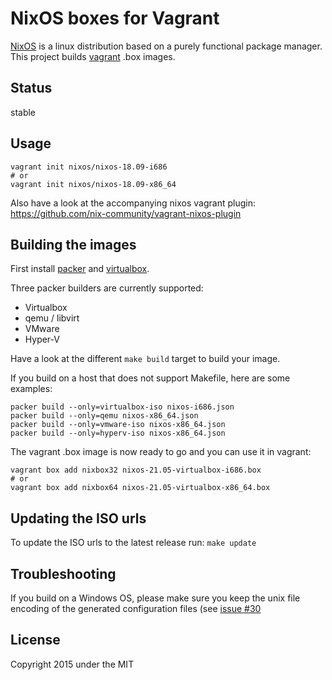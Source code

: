 NixOS boxes for Vagrant
=======================

[NixOS](http://nixos.org) is a linux distribution based on a purely functional
package manager. This project builds [vagrant](http://vagrantup.com) .box
images.

Status
------

stable

Usage
-----

```
vagrant init nixos/nixos-18.09-i686
# or
vagrant init nixos/nixos-18.09-x86_64
```

Also have a look at the accompanying nixos vagrant plugin:
https://github.com/nix-community/vagrant-nixos-plugin

Building the images
-------------------

First install [packer](http://packer.io) and
[virtualbox](https://www.virtualbox.org/).

Three packer builders are currently supported:
- Virtualbox
- qemu / libvirt
- VMware
- Hyper-V

Have a look at the different `make build` target to build your image.

If you build on a host that does not support Makefile, here are some examples:
```
packer build --only=virtualbox-iso nixos-i686.json
packer build --only=qemu nixos-x86_64.json
packer build --only=vmware-iso nixos-x86_64.json
packer build --only=hyperv-iso nixos-x86_64.json
```

The vagrant .box image is now ready to go and you can use it in vagrant:

```
vagrant box add nixbox32 nixos-21.05-virtualbox-i686.box
# or
vagrant box add nixbox64 nixos-21.05-virtualbox-x86_64.box
```

Updating the ISO urls
---------------------

To update the ISO urls to the latest release run: `make update`

Troubleshooting
-----------------

If you build on a Windows OS, please make sure you keep the unix file encoding of the generated configuration files
(see [issue \#30](https://github.com/nix-community/nixbox/issues/30)

License
-------

Copyright 2015 under the MIT
